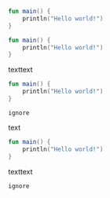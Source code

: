 ```   kotlin  
fun main() {
    println("Hello world!")
}
```
```kotlin
fun main() {
    println("Hello world!")
}
```
texttext


```kotlin
fun main() {
    println("Hello world!")
}
```
```kk
ignore
```
text
```kotlin
fun main() {
    println("Hello world!")
}
```
texttext

```kk
ignore
```